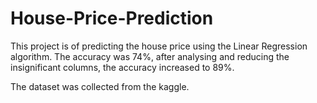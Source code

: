 # House-Price-Prediction
This project is of predicting the house price using the Linear Regression algorithm. The accuracy was 74%, after analysing and reducing the insignificant columns, the accuracy increased to 89%.

The dataset was collected from the kaggle.
